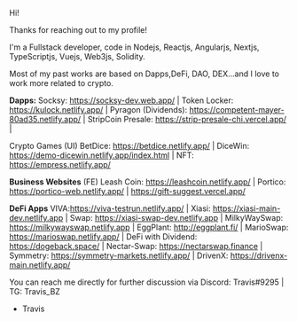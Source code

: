Hi!

Thanks for reaching out to my profile!

I'm a Fullstack developer, code in Nodejs, Reactjs, Angularjs, Nextjs, TypeScriptjs, Vuejs, Web3js, Solidity.

Most of my past works are based on Dapps,DeFi, DAO, DEX...and I love to work more related to crypto.

**Dapps:**
Socksy: https://socksy-dev.web.app/ | Token Locker: https://kulock.netlify.app/ | Pyragon (Dividends): https://competent-mayer-80ad35.netlify.app/ | StripCoin Presale: https://strip-presale-chi.vercel.app/ | 

Crypto Games (UI)
BetDice: https://betdice.netlify.app/ | DiceWin: https://demo-dicewin.netlify.app/index.html | NFT: https://empress.netlify.app/

**Business Websites** (FE)
Leash Coin: https://leashcoin.netlify.app/ | Portico: https://portico-web.netlify.app/ | https://gift-suggest.vercel.app/

**DeFi Apps**
VIVA:https://viva-testrun.netlify.app/ | Xiasi: https://xiasi-main-dev.netlify.app | Swap: https://xiasi-swap-dev.netlify.app | MilkyWaySwap: https://milkywayswap.netlify.app | EggPlant: http://eggplant.fi/ | MarioSwap: https://marioswap.netlify.app/ | DeFi with Dividend: https://dogeback.space/ | Nectar-Swap: https://nectarswap.finance | Symmetry: https://symmetry-markets.netlify.app/ | DrivenX: https://drivenx-main.netlify.app/


You can reach me directly for further discussion via Discord: Travis#9295 |  TG: Travis_BZ

- Travis

